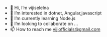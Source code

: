 - 👋 Hi, I’m vijiselelna
- 👀 I’m interested in dotnet, Angular,javascript
- 🌱 I’m currently learning Node.js
- 💞️ I’m looking to collaborate on ...
- 📫 How to reach me vijiofficials@gmail.com

<!---
vijiselelna/vijiselelna is a ✨ special ✨ repository because its `README.md` (this file) appears on your GitHub profile.
You can click the Preview link to take a look at your changes.
--->
